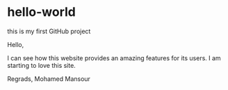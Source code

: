 # hello-world
this is my first GitHub project 

Hello,

I can see how this website provides an amazing features for its users. I am starting to love this site.

Regrads,
Mohamed Mansour
